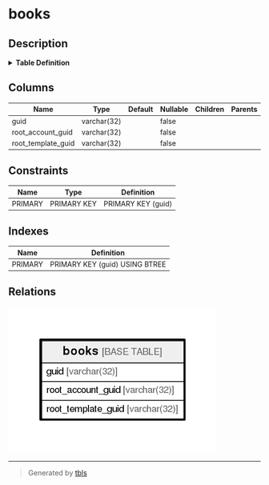 # books

## Description

<details>
<summary><strong>Table Definition</strong></summary>

```sql
CREATE TABLE `books` (
  `guid` varchar(32) NOT NULL,
  `root_account_guid` varchar(32) NOT NULL,
  `root_template_guid` varchar(32) NOT NULL,
  PRIMARY KEY (`guid`)
) ENGINE=InnoDB DEFAULT CHARSET=utf8
```

</details>

## Columns

| Name               | Type        | Default | Nullable | Children | Parents | Comment |
| ------------------ | ----------- | ------- | -------- | -------- | ------- | ------- |
| guid               | varchar(32) |         | false    |          |         |         |
| root_account_guid  | varchar(32) |         | false    |          |         |         |
| root_template_guid | varchar(32) |         | false    |          |         |         |

## Constraints

| Name    | Type        | Definition         |
| ------- | ----------- | ------------------ |
| PRIMARY | PRIMARY KEY | PRIMARY KEY (guid) |

## Indexes

| Name    | Definition                     |
| ------- | ------------------------------ |
| PRIMARY | PRIMARY KEY (guid) USING BTREE |

## Relations

![er](books.png)

---

> Generated by [tbls](https://github.com/k1LoW/tbls)
